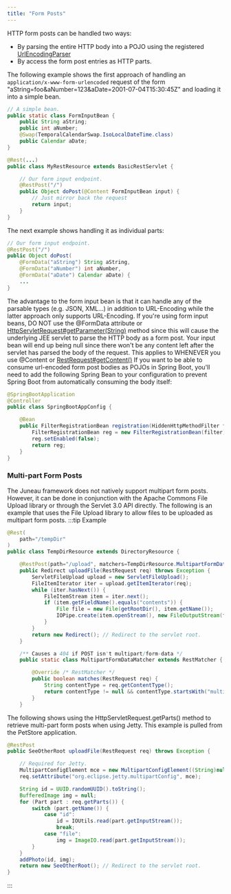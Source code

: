 ```yaml
---
title: "Form Posts"
---
```


HTTP form posts can be handled two ways:
- By parsing the entire HTTP body into a POJO using the registered [UrlEncodingParser](../apidocs/org/apache/juneau/urlencoding/UrlEncodingParser.html)
- By access the form post entries as HTTP parts.

The following example shows the first approach of handling an `application/x-www-form-urlencoded` request of the form "aString=foo&aNumber=123&aDate=2001-07-04T15:30:45Z" and loading it into a simple bean.

```java
// A simple bean.
public static class FormInputBean {
    public String aString;
    public int aNumber;
    @Swap(TemporalCalendarSwap.IsoLocalDateTime.class)
    public Calendar aDate;
}
```


```java
@Rest(...)
public class MyRestResource extends BasicRestServlet {

    // Our form input endpoint.
    @RestPost("/")
    public Object doPost(@Content FormInputBean input) {
        // Just mirror back the request
        return input;
    }
}
```


The next example shows handling it as individual parts:

```java
// Our form input endpoint.
@RestPost("/")
public Object doPost(
    @FormData("aString") String aString,
    @FormData("aNumber") int aNumber,
    @FormData("aDate") Calendar aDate) {
    ...
}
```


The advantage to the form input bean is that it can handle any of the parsable types (e.g.
JSON, XML...) in addition to URL-Encoding while the latter approach only supports URL-Encoding.
If you're using form input beans, DO NOT use the @FormData attribute or [HttpServletRequest#getParameter(String)](../apidocs/jakarta/servlet/http/HttpServletRequest.html#getParameter(String)) method since this will cause the underlying JEE servlet to parse the HTTP body as a form post.
Your input bean will end up being null since there won't be any content left after the servlet has parsed the body of the request.
This applies to WHENEVER you use @Content or [RestRequest#getContent()](../apidocs/org/apache/juneau/rest/RestRequest.html#getContent()) If you want to be able to consume url-encoded form post bodies as POJOs in Spring Boot, you'll need to add the following Spring Bean to your configuration to prevent Spring Boot from automatically consuming the body itself:

```java
@SpringBootApplication
@Controller
public class SpringBootAppConfig {

    @Bean
    public FilterRegistrationBean registration(HiddenHttpMethodFilter filter) {
        FilterRegistrationBean reg = new FilterRegistrationBean(filter);
        reg.setEnabled(false);
        return reg;
    }
}
```


### Multi-part Form Posts

The Juneau framework does not natively support multipart form posts.
However, it can be done in conjunction with the Apache Commons File Upload library or through the Servlet 3.0 API directly.
The following is an example that uses the File Upload library to allow files to be uploaded as multipart form posts.
:::tip Example


```java
@Rest(
    path="/tempDir"
)
public class TempDirResource extends DirectoryResource {

    @RestPost(path="/upload", matchers=TempDirResource.MultipartFormDataMatcher.class)
    public Redirect uploadFile(RestRequest req) throws Exception {
        ServletFileUpload upload = new ServletFileUpload();
        FileItemIterator iter = upload.getItemIterator(req);
        while (iter.hasNext()) {
            FileItemStream item = iter.next();
            if (item.getFieldName().equals("contents")) {
                File file = new File(getRootDir(), item.getName());
                IOPipe.create(item.openStream(), new FileOutputStream(file)).closeOut().run();
            }
        }
        return new Redirect(); // Redirect to the servlet root.
    }

    /** Causes a 404 if POST isn't multipart/form-data */
    public static class MultipartFormDataMatcher extends RestMatcher {

        @Override /* RestMatcher */
        public boolean matches(RestRequest req) {
            String contentType = req.getContentType();
            return contentType != null && contentType.startsWith("multipart/form-data");
        }
    }
```


The following shows using the HttpServletRequest.getParts() method to retrieve multi-part form posts when using Jetty.
This example is pulled from the PetStore application.

```java
@RestPost
public SeeOtherRoot uploadFile(RestRequest req) throws Exception {

    // Required for Jetty.
    MultipartConfigElement mce = new MultipartConfigElement((String)null);
    req.setAttribute("org.eclipse.jetty.multipartConfig", mce);

    String id = UUID.randomUUID().toString();
    BufferedImage img = null;
    for (Part part : req.getParts()) {
        switch (part.getName()) {
            case "id":
                id = IOUtils.read(part.getInputStream());
                break;
            case "file":
                img = ImageIO.read(part.getInputStream());
        }
    }
    addPhoto(id, img);
    return new SeeOtherRoot(); // Redirect to the servlet root.
}

```

:::

